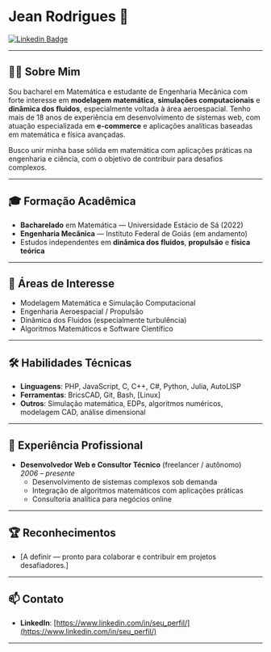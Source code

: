 # Jean Rodrigues 🚀

[![Linkedin Badge](https://img.shields.io/badge/-LinkedIn-blue?style=flat-square&logo=Linkedin&logoColor=white&link=https://www.linkedin.com/in/seu_perfil/)](https://www.linkedin.com/in/cosbrar/)
<!--[![Google Scholar Badge](https://img.shields.io/badge/-Google_Scholar-black?style=flat-square&logo=Google-Scholar&logoColor=white&link=https://scholar.google.com/citations?user=seu_perfil)](https://scholar.google.com/citations?user=seu_perfil)
[![ResearchGate Badge](https://img.shields.io/badge/-ResearchGate-00CCBB?style=flat-square&logo=ResearchGate&logoColor=white&link=https://www.researchgate.net/profile/Seu_Perfil)](https://www.researchgate.net/profile/Seu_Perfil)
[![Twitter Badge](https://img.shields.io/badge/-Twitter-1DA1F2?style=flat-square&logo=Twitter&logoColor=white&link=https://twitter.com/seu_perfil)](https://twitter.com/seu_perfil)
-->
---

## 👨‍💻 Sobre Mim

Sou bacharel em Matemática e estudante de Engenharia Mecânica com forte interesse em **modelagem matemática**, **simulações computacionais** e **dinâmica dos fluidos**, especialmente voltada à área aeroespacial. Tenho mais de 18 anos de experiência em desenvolvimento de sistemas web, com atuação especializada em **e-commerce** e aplicações analíticas baseadas em matemática e física avançadas.

Busco unir minha base sólida em matemática com aplicações práticas na engenharia e ciência, com o objetivo de contribuir para desafios complexos. <!-- — especialmente aqueles relacionados à **propulsão aeroespacial**, **sistemas web** e **inteligência artificial aplicada**. Acredito que a compreensão profunda dos fluidos (terrestres e espaciais) pode ser chave para o avanço tecnológico significativo — talvez até rumo à superação da velocidade da luz.-->

---

## 🎓 Formação Acadêmica

- **Bacharelado** em Matemática — Universidade Estácio de Sá (2022)  
- **Engenharia Mecânica** — Instituto Federal de Goiás (em andamento)  
- Estudos independentes em **dinâmica dos fluidos**, **propulsão** e **física teórica**

---

## 🧪 Áreas de Interesse

- Modelagem Matemática e Simulação Computacional  
- Engenharia Aeroespacial / Propulsão  
- Dinâmica dos Fluidos (especialmente turbulência)  
- Algoritmos Matemáticos e Software Científico  

---

## 🛠️ Habilidades Técnicas

- **Linguagens**: PHP, JavaScript, C, C++, C#, Python, Julia, AutoLISP  
- **Ferramentas**: BricsCAD, Git, Bash, [Linux]  
- **Outros**: Simulação matemática, EDPs, algoritmos numéricos, modelagem CAD, análise dimensional

---
<!--
## 🚀 Projetos em Desenvolvimento

- **Simulador de Propulsão com Fluido Idealizado**  
  Modelagem teórica de um sistema de propulsão com análise dinâmica baseada em propriedades ideais de um fluido compressível.  
  _(Em fase conceitual e de validação matemática)_

- **Plataforma Matemática Modular**  
  Estruturação de um conjunto de bibliotecas modulares para computação científica, voltada para engenheiros e pesquisadores.  
  _(Foco na autonomia computacional e redução da dependência de bibliotecas externas)_

---
-->

## 💼 Experiência Profissional

- **Desenvolvedor Web e Consultor Técnico** (freelancer / autônomo)  
  _2006 – presente_  
  - Desenvolvimento de sistemas complexos sob demanda  
  - Integração de algoritmos matemáticos com aplicações práticas  
  - Consultoria analítica para negócios online

---

## 🏆 Reconhecimentos

- [A definir — pronto para colaborar e contribuir em projetos desafiadores.]

---

## 📫 Contato
  
- **LinkedIn**: [https://www.linkedin.com/in/seu_perfil/](https://www.linkedin.com/in/seu_perfil/)

---
<!--
> “Se ninguém tentar resolver o impossível, o possível se torna uma prisão.”  
> — Jean Rodrigues
-->
